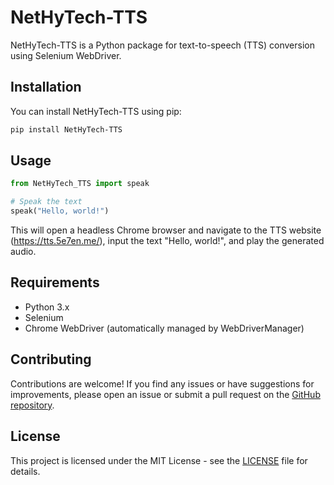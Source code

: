 # NetHyTech-TTS

NetHyTech-TTS is a Python package for text-to-speech (TTS) conversion using Selenium WebDriver.

## Installation

You can install NetHyTech-TTS using pip:

```bash
pip install NetHyTech-TTS
```

## Usage

```python
from NetHyTech_TTS import speak

# Speak the text
speak("Hello, world!")
```

This will open a headless Chrome browser and navigate to the TTS website (https://tts.5e7en.me/), input the text "Hello, world!", and play the generated audio.

## Requirements

- Python 3.x
- Selenium
- Chrome WebDriver (automatically managed by WebDriverManager)

## Contributing

Contributions are welcome! If you find any issues or have suggestions for improvements, please open an issue or submit a pull request on the [GitHub repository]().

## License

This project is licensed under the MIT License - see the [LICENSE](LICENSE) file for details.
